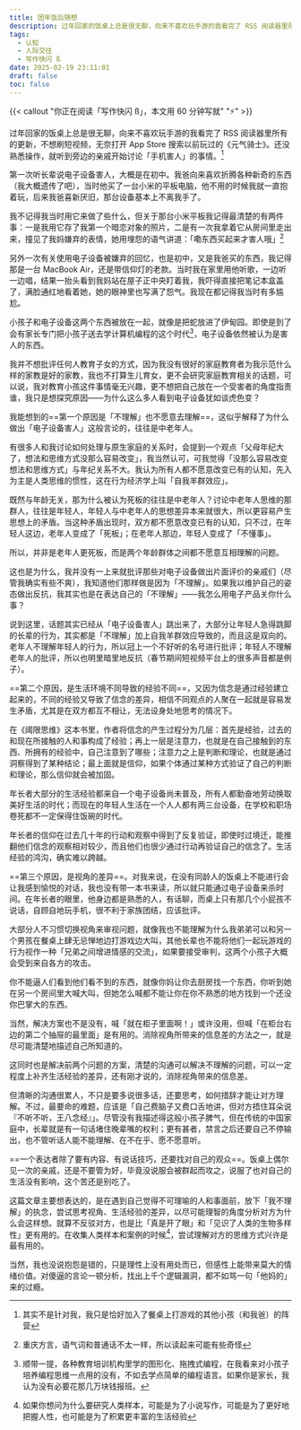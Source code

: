 ```yaml
---
title: 团年饭后随想
description: 过年回家的饭桌上总是很无聊，向来不喜欢玩手游的我看完了 RSS 阅读器里所有的更新，不想刷短视频，无奈打开 App Store 搜索以前玩过的《元气骑士》。还没熟悉操作，就听到旁边的亲戚开始讨论「手机害人」的事情。
tags:
  - 认知
  - 人际交往
  - 写作快闪 ß
date: 2025-02-19 23:11:01
draft: false
toc: false
---
```


{{< callout "你正在阅读「写作快闪 ß」，本文用 60 分钟写就" "⚡️" >}}

过年回家的饭桌上总是很无聊，向来不喜欢玩手游的我看完了 RSS 阅读器里所有的更新，不想刷短视频，无奈打开 App Store 搜索以前玩过的《元气骑士》。还没熟悉操作，就听到旁边的亲戚开始讨论「手机害人」的事情。[^2]

<!--more-->

第一次听长辈说电子设备害人，大概是在初中。我爸向来喜欢折腾各种新奇的东西（我大概遗传了吧），当时他买了一台小米的平板电脑，他不用的时候我就一直抱着玩，后来我爸喜新厌旧，那台设备基本上不离我手了。

我不记得我当时用它来做了些什么，但关于那台小米平板我记得最清楚的有两件事：一是我用它存了我第一个暗恋对象的照片，二是有一次我拿着它从房间里走出来，撞见了我妈嫌弃的表情，她用埋怨的语气讲道：「嘞东西买起来才害人哦」[^1]

另外一次有关使用电子设备被嫌弃的回忆，也是初中，又是我爸买的东西，我记得那是一台 MacBook Air，还是带信仰灯的老款。当时我在家里用他听歌，一边听一边唱，结果一抬头看到我妈站在屋子正中央盯着我，我吓得直接把笔记本盒盖了，满脸通红地看着她，她的眼神里也写满了怨气。我现在都记得我当时有多尴尬。

小孩子和电子设备这两个东西被放在一起，就像是把蛇放进了伊甸园。即使是到了会有家长专门把小孩子送去学计算机编程的这个时代[^4]，电子设备依然被认为是害人的东西。

我并不想批评任何人教育子女的方式，因为我没有很好的家庭教育者为我示范什么样的家教是好的家教，我也不打算生儿育女，更不会研究家庭教育相关的话题，可以说，我对教育小孩这件事情毫无兴趣，更不想把自己放在一个受害者的角度指责谁，我只是想探究原因——为什么这么多人看到电子设备犹如谈虎色变？

我能想到的==第一个原因是「不理解」也不愿意去理解==，这似乎解释了为什么做出「电子设备害人」这般言论的，往往是中老年人。

有很多人和我讨论如何处理与原生家庭的关系时，会提到一个观点「父母年纪大了，想法和思维方式没那么容易改变」，我当然认可，可我觉得「没那么容易改变想法和思维方式」与年纪关系不大。我认为所有人都不愿意改变已有的认知，先入为主是人类思维的惯性，这在行为经济学上叫「自我羊群效应」。

既然与年龄无关，那为什么被认为死板的往往是中老年人？讨论中老年人思维的那群人，往往是年轻人，年轻人与中老年人的思想差异本来就很大，所以更容易产生思想上的矛盾。当这种矛盾出现时，双方都不愿意改变已有的认知，只不过，在年轻人这边，老年人变成了「死板」；在老年人那边，年轻人变成了「不懂事」。

所以，并非是老年人更死板，而是两个年龄群体之间都不愿意互相理解的问题。

这也是为什么，我并没有一上来就批评那些对电子设备做出片面评价的亲戚们（尽管我确实有些不爽），我知道他们那样做是因为「不理解」。如果我以维护自己的姿态做出反抗，我其实也是在表达自己的「不理解」——我怎么用电子产品关你什么事？

说到这里，话题其实已经从「电子设备害人」跳出来了，大部分让年轻人急得跳脚的长辈的行为，其实都是「不理解」加上自我羊群效应导致的，而且这是双向的。老年人不理解年轻人的行为，所以冠上一个不好听的名号进行批评；年轻人不理解老年人的批评，所以也明里暗里地反抗（春节期间短视频平台上的很多声音都是例子）。

==第二个原因，是生活环境不同导致的经验不同==，又因为信念是通过经验建立起来的，不同的经验又导致了信念的差异，相信不同观点的人聚在一起就是容易发生矛盾，尤其是在双方都互不相让，无法设身处地思考的情况下。

在《阈限思维》这本书里，作者将信念的产生过程分为几层：首先是经验，过去的和现在所接触的人和事构成了经验；再上一层是注意力，也就是在自己接触到的东西、所拥有的经验中，自己注意到了哪些；注意力之上是判断和理论，也就是通过洞察得到了某种结论；最上面就是信仰，如果个体通过某种方式验证了自己的判断和理论，那么信仰就会被加固。

年长者大部分的生活经验都来自一个电子设备尚未普及，所有人都勤奋地劳动换取美好生活的时代；而现在的年轻人生活在一个人人都有两三台设备，在学校和职场卷死都不一定保得住饭碗的时代。

年长者的信仰在过去几十年的行动和观察中得到了反复验证，即使时过境迁，能推翻他们信念的观察相对较少，而且他们也很少通过行动再验证自己的信念了。生活经验的鸿沟，确实难以跨越。

==第三个原因，是视角的差异==。对我来说，在没有同龄人的饭桌上不能进行会让我感到愉悦的对话，我也没有带一本书来读，所以就只能通过电子设备来杀时间。在年长者的眼里，他身边都是熟悉的人，有话聊，而桌上只有那几个小屁孩不说话，自顾自地玩手机，很不利于家族团结，应该批评。

大部分人不习惯切换视角来审视问题，就像我也不能理解为什么我弟弟可以和另一个男孩在餐桌上肆无忌惮地边打游戏边大叫，其他长辈也不能将他们一起玩游戏的行为视作一种「兄弟之间增进情感的交流」，如果要接受审判，这两个小孩子大概会受到来自各方的攻击。

你不能逼人们看到他们看不到的东西，就像你妈让你去厨房找一个东西，你听到她在另一个房间里大喊大叫，但她怎么喊都不能让你在你不熟悉的地方找到一个还没你巴掌大的东西。

当然，解决方案也不是没有，喊「就在柜子里面啊！」或许没用，但喊「在柜台右边的第二个抽屉的最里面」是有用的。消除视角所带来的信息差的方法之一，就是尽可能清楚地描述自己所知道的。

这同时也是解决前两个问题的方案，清楚的沟通可以解决不理解的问题，可以一定程度上补齐生活经验的差异，还有刚才说的，消除视角带来的信息差。

但清晰的沟通很累人，不只是要多说很多话，还要思考，如何措辞才能让对方理解。不过，最要命的难题，应该是「自己费脑子又费口舌地讲，但对方捂住耳朵说『不听不听，王八念经』」。尽管没有我描述得这般小孩子脾气，但在传统的中国家庭中，长辈就是有一句话堵住晚辈嘴的权利；更有甚者，禁言之后还要自己不停输出，也不管听话人能不能理解、在不在乎、愿不愿意听。

==一个表达者除了要有内容、有说话技巧，还要找对自己的观众==。饭桌上偶尔见一次的亲戚，还是不要管为好，毕竟没说服会被群起而攻之，说服了也对自己的生活没有影响，这个苦还是别吃了。

这篇文章主要想表达的，是在遇到自己觉得不可理喻的人和事面前，放下「我不理解」的执念，尝试思考视角、生活经验的差异，以尽可能理智的角度分析对方为什么会这样想。就算不反驳对方，也是比「真是开了眼」和「见识了人类的生物多样性」更有用的。在收集人类样本和案例的时候[^3]，尝试理解对方的思维方式兴许是最有用的。

当然，我也没说抱怨是错的，只是理性上没有用处而已，但感性上能带来莫大的情绪价值。对傻逼的言论一顿分析，找出上千个逻辑漏洞，都不如骂一句「他妈的」来的过瘾。

[^1]: 重庆方言，语气词和普通话不太一样，所以读起来可能有些奇怪
[^2]: 其实不是针对我，我只是恰好加入了餐桌上打游戏的其他小孩（和我爸）的阵营
[^3]: 如果你想问为什么要研究人类样本，可能是为了小说写作，可能是为了更好地把握人性，也可能是为了积累更丰富的生活经验
[^4]: 顺带一提，各种教育培训机构里学的图形化、拖拽式编程，在我看来对小孩子培养编程思维一点用的没有，不如去学点简单的编程语言。如果你是家长，我认为没有必要花那几万块钱报班。